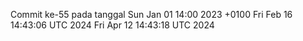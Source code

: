 Commit ke-55 pada tanggal Sun Jan 01 14:00 2023 +0100
Fri Feb 16 14:43:06 UTC 2024
Fri Apr 12 14:43:18 UTC 2024
